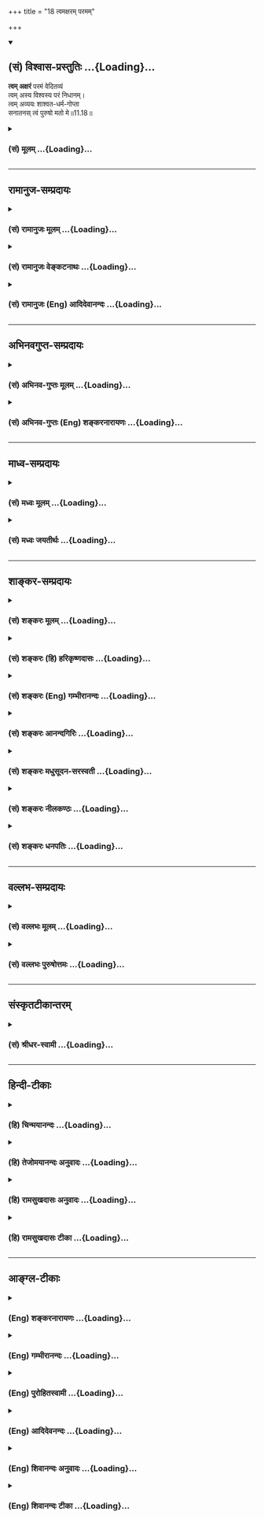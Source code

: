 +++
title = "18 त्वमक्षरम् परमम्"

+++
<div class="js_include" newlevelforh1="2" title="(सं) विश्वास-प्रस्तुतिः" unfilled url="/purANam_vaiShNavam/mahAbhAratam/06-bhIShma-parva/03-bhagavad-gItA-parva/saMskRtam/vishvAsa-prastutiH/11_vishva-rUpa-darshana/18_tvamaxaram_parama.md">
<details open><summary><h2>(सं) विश्वास-प्रस्तुतिः ...{Loading}...</h2></summary>

**त्वम् अक्षरं** परमं वेदितव्यं  
त्वम् अस्य विश्वस्य परं निधानम्।  
त्वम् अव्ययः शाश्वत-धर्म-गोप्ता  
सनातनस् त्वं पुरुषो मतो मे॥11.18॥
</details>
</div>
<div class="js_include collapsed" newlevelforh1="3" title="(सं) मूलम्" unfilled url="/purANam_vaiShNavam/mahAbhAratam/06-bhIShma-parva/03-bhagavad-gItA-parva/saMskRtam/mUlam/11_vishva-rUpa-darshana/18_tvamaxaram_parama.md">
<details><summary><h3>(सं) मूलम् ...{Loading}...</h3></summary>

त्वमक्षरं परमं वेदितव्यं  
त्वमस्य विश्वस्य परं निधानम्।  
त्वमव्ययः शाश्वतधर्मगोप्ता  
सनातनस्त्वं पुरुषो मतो मे।।11.18।।
</details>
</div>


_________________
## रामानुज-सम्प्रदायः
<div class="js_include collapsed" newlevelforh1="3" title="(सं) रामानुजः मूलम्" unfilled url="/purANam_vaiShNavam/mahAbhAratam/06-bhIShma-parva/03-bhagavad-gItA-parva/saMskRtam/rAmAnujaH/mUlam/11_vishva-rUpa-darshana/18_tvamaxaram_parama.md">
<details><summary><h3>(सं) रामानुजः मूलम् ...{Loading}...</h3></summary>

।।11.18।। उपनिषत्सुद्वे विद्ये वेदितव्ये (मु॰ उ॰ 1।1।4) इत्यादिषु
वेदितव्यतया निर्दिष्टं **परमम् अक्षरं त्वम्** एव। **अस्य विश्वस्य परं
निधानं** विश्वस्य अस्य परमाधारभूतः **त्वम्** एव; **त्वम् अव्ययः**
व्ययंरहितः; यत्स्वरूपो यद्गुणो यद्विभवश्च त्वं तेन एव रूपेण सर्वदा
अवतिष्ठसे; **शाश्वतधर्मगोप्ता** शाश्वतस्य नित्यस्य वैदिकस्य धर्मस्य
एवमादिभिः अवतारैः त्वम् एव गोप्ता। **सनातनः त्वं पुरुषो मतो
मे**वेदामहेतं पुरुषं महान्तम् (तै. आ. 3।12।7)परात्परं पुरुषम् (मु॰ उ॰
3।2।8) इत्यादिषु उदितः सनातनपुरुषः त्वम् एव इति मे मतो
ज्ञातः। ,यदुकुलतिलकः त्वम् एवंभूत इदानीं साक्षात्कृतो मया इत्यर्थः।

</details>
</div>
<div class="js_include collapsed" newlevelforh1="3" title="(सं) रामानुजः वेङ्कटनाथः" unfilled url="/purANam_vaiShNavam/mahAbhAratam/06-bhIShma-parva/03-bhagavad-gItA-parva/saMskRtam/rAmAnujaH/venkaTanAthaH/11_vishva-rUpa-darshana/18_tvamaxaram_parama.md">
<details><summary><h3>(सं) रामानुजः वेङ्कटनाथः ...{Loading}...</h3></summary>

  
  
।।11.18।। त्वमक्षरमिति। त्वमक्षरम् इत्यादिना
भगवत्प्रभावदर्शनादेवमक्षरवेदितव्याव्ययसनातनपुरुषादिशब्दैर्मुण्डकोपनिषदादिस्मारणमित्यभिप्रायेणाह
-- उपनिषत्स्विति। निर्दिष्टमिति -- अथ परा यया तदक्षरमधिगम्यते
\[मुं.उ.1।9।5\] इत्यादिनेति शेषः। विष्णुसंज्ञं सर्वाधारं धाम्
इत्याद्यनुसन्धानेनाह -- विश्वस्यास्य परमाधारभूत इति। निधीयतेऽस्मिन्निति
निधानम् निधानानामपि निधानत्वात्परं निधानम्। आधारभूतं विश्वस्य
इत्याद्युक्तजीवव्यवच्छेदार्थः परशब्दः। भूतमात्राः
प्रज्ञामात्रास्वर्पिताः। प्रज्ञामात्राः प्राणेऽर्पिताः \[कौ.उ.3।9\] इति
हि श्रूयते। अनन्याधारत्वाय परमशब्देन व्याक्रिया। अव्ययशब्देन तदव्ययम्
\[मुं.उ.1।1।6\] अनन्तमव्ययं कविम् \[म.ना.9।6\] इत्यादिकं स्मारितम्।
स्वरूपस्य गुणस्य विभवस्य वा यदा कदाचित्प्रच्युतिर्हि व्ययः स
सर्वोऽप्यस्य नास्तीत्यविशेषिताव्ययशब्देनोच्यते; दृश्यमानाकारानुवादित्वं
शब्दनिर्दिष्टविशेषकत्वादव्ययशब्दस्य
जीवादिसाधारणस्वरूपमात्रनित्यतोक्तावतिशयाभावादित्यभिप्रायेणाह --
यत्स्वरूपो यद्गुणो यद्विभवश्चेति। अत्र विभवशब्देन नित्यविभूतिर्विवक्षिता
विभूतियुगलविवक्षायां तु द्रव्यस्वरूपस्यान्यूनानतिरिक्तत्वमात्रमिह
विवक्षितमिति भाव्यम्। शश्वद्भवः शाश्वतः। शाश्वतत्वे हेतुः
नित्यागममूलत्वमित्यभिप्रायेण -- वैदिकस्येत्युक्तम्। नारायणः
शाश्वतधर्मगोप्ता इत्यादिष्वपि वैदिक एव विशेषधर्म उच्यत इत्यभिप्रायः।
प्रत्यक्षशास्त्राभ्यामवगतोऽयमर्थ उच्यत इत्यभिप्रायेण --
एवमादिभिरवतारैरित्युक्तम्। पुरुषविषयेण
श्रुतिद्वयेनोपास्यत्वप्राप्यत्वप्रदर्शनम्। आदिशब्देन येनाक्षरं पुरुषं
वेद सत्यम् \[मुं.उ.1।2।13\] इत्यादिकं क्रोडीकृतम्। सनातनशब्देन
सत्यशब्दोपबृंहणम्। मतः इति स्वाभिमानमात्रप्रतीतिव्युदासायाहज्ञात इति।
अत्र श्लोकेत्वम् इति प्राचीनमांसचक्षुःप्रतिपन्नाकारानुवादः। शेषेण तु
दिव्यचक्षुर्लाभसाक्षात्कृताकारकथनम्। प्रभावमात्रज्ञानस्य प्रागेव
सिद्धत्वादित्यभिप्रायेणाहयदुकुलेति। मतशब्दोऽत्र सामान्यरूपःपश्यामि
इत्युक्तसाक्षात्काराख्यविशेषपर्यवसित इत्यभिप्रायेण -- इदानीं साक्षात्कृत
इत्युक्तम्।  
  

</details>
</div>
<div class="js_include collapsed" newlevelforh1="3" title="(सं) रामानुजः (Eng) आदिदेवानन्दः" unfilled url="/purANam_vaiShNavam/mahAbhAratam/06-bhIShma-parva/03-bhagavad-gItA-parva/saMskRtam/rAmAnujaH/english/AdidevAnandaH/11_vishva-rUpa-darshana/18_tvamaxaram_parama.md">
<details><summary><h3>(सं) रामानुजः (Eng) आदिदेवानन्दः ...{Loading}...</h3></summary>

11.18 You alone are the Supreme 'Imperishable Person' indicated as that which ought to be realised in such Upanisadic passages as: 'Two sciences are to be known' (Mun. U., 1.1.4). You alone are the 'Supreme Substratum' of the universe, i.e., supreme support of this universe. You are 'immutable', namely, not liable to mutation. Whatever might be your attributes and divine manifestations, You remain unchanged in Your form.
You alone are the guardian of 'the eternal law' - You who protect the eternal Dharma of the Veda by incarnations like this. I know you are the everlasting Person. I know You are the eternal Person, described in such passages as, 'I know this great Purusa' (Tai. A., 3.12.7) and 'Person who is higher than the high' (Mun. U., 3.2.8). You, who were till now known to me as the most distinguished of the race of Yadu, have been realised by me now through direct perception as of this nature, i.e., of a nature unknown to me before. Such is the meaning.

</details>
</div>


_________________
## अभिनवगुप्त-सम्प्रदायः
<div class="js_include collapsed" newlevelforh1="3" title="(सं) अभिनव-गुप्तः मूलम्" unfilled url="/purANam_vaiShNavam/mahAbhAratam/06-bhIShma-parva/03-bhagavad-gItA-parva/saMskRtam/abhinava-guptaH/mUlam/11_vishva-rUpa-darshana/18_tvamaxaram_parama.md">
<details><summary><h3>(सं) अभिनव-गुप्तः मूलम् ...{Loading}...</h3></summary>

।।11.18।। समनन्तरेणाध्यायेन य एवार्थ उक्तस्तमेव प्रत्यक्षीकर्तुमर्जुनः
पृच्छति +++(S;N;K [n] add स एव चायमुद्यमः after पृच्छति)+++। यो
ह्युपदेशक्रमेणार्थोऽवगतः स एव प्रत्यक्षसंविदोपारुह्यमाणः स्फुटीभवति।
तदर्थमेवेमे उक्तिप्रत्युक्ती उच्येते -- त्वमक्षरमिति।
सात्वतधर्मगोप्तेति। सत् सत्यं क्रियाज्ञानयोरुभयोरपि भेदाप्रतिभासात्मकं
तथा,+++(S;;N;K [n] add परमगुरौ महादेवेऽर्पणम् before तथा See Ag. XII; 11
and our note No. 13 thereon)+++ सत्तात्मकं प्रकाशरूपं +++(S;K [n] प्रकाशशीलम्)+++
तत्त्वं विद्यते येषां ते सात्वताः। तेषां धर्मः अनवरतग्रहणसंन्यासपरत्वात्
सृष्टिसंहारविषयः सकलमार्गोत्तीर्णः; तं गोपायत्रे। एतदेवात्राध्याये
रहस्यं प्रायशो देवीस्तोत्रविवृतौ मयप्रकाशितम्। तत् सहृदयैः सोपदेशैः
स्वयमेवावगम्यते इति किं पुनः पुनः स्फुटतरप्रकाशनवाचालतया।

</details>
</div>
<div class="js_include collapsed" newlevelforh1="3" title="(सं) अभिनव-गुप्तः (Eng) शङ्करनारायणः" unfilled url="/purANam_vaiShNavam/mahAbhAratam/06-bhIShma-parva/03-bhagavad-gItA-parva/saMskRtam/abhinava-guptaH/english/shankaranArAyaNaH/11_vishva-rUpa-darshana/18_tvamaxaram_parama.md">
<details><summary><h3>(सं) अभिनव-गुप्तः (Eng) शङ्करनारायणः ...{Loading}...</h3></summary>

11.18 Tvam aksaram etc. Guardian of the pious acts of the Satvatas.
Satvatas are the same as the Satvatas i.e. those who are established in
the Truth that does not take cognizance of any difference between the
Action (11.Spanda) and the Consciousness; the Truth which is nothing but
Existentiality and is in the form of Awarenes. Their pious act is that
act \[of meditation\] of theirs which - on account of its being
continously engaged in the process of undertaking and rejecting
\[things\] - consists of the act of emanation and absorption, and is the
most superior of all the paths \[leading to salvation\]. The Lord
protects that pious act. This is the secret in this chapter and it has
been made almost clear by me (11.Ag.) in my (11.Ag.'s) Vivrti
(11.Commentary) on the Devistotra (11.Goddess-Hymn). That is
self-evident to the learned readers, with critical accuman, and
initiation. Hence, why to take recourse to the verbiage of explaining
again and again what is already known very clearly.

</details>
</div>


_________________
## माध्व-सम्प्रदायः
<div class="js_include collapsed" newlevelforh1="3" title="(सं) मध्वः मूलम्" unfilled url="/purANam_vaiShNavam/mahAbhAratam/06-bhIShma-parva/03-bhagavad-gItA-parva/saMskRtam/madhvaH/mUlam/11_vishva-rUpa-darshana/18_tvamaxaram_parama.md">
<details><summary><h3>(सं) मध्वः मूलम् ...{Loading}...</h3></summary>

।।11.18।। Sri Madhvacharya did not comment on this sloka.

</details>
</div>
<div class="js_include collapsed" newlevelforh1="3" title="(सं) मध्वः जयतीर्थः" unfilled url="/purANam_vaiShNavam/mahAbhAratam/06-bhIShma-parva/03-bhagavad-gItA-parva/saMskRtam/madhvaH/jayatIrthaH/11_vishva-rUpa-darshana/18_tvamaxaram_parama.md">
<details><summary><h3>(सं) मध्वः जयतीर्थः ...{Loading}...</h3></summary>

।।11.18।। Sri Jayatirtha did not comment on this sloka.

</details>
</div>


_________________
## शाङ्कर-सम्प्रदायः
<div class="js_include collapsed" newlevelforh1="3" title="(सं) शङ्करः मूलम्" unfilled url="/purANam_vaiShNavam/mahAbhAratam/06-bhIShma-parva/03-bhagavad-gItA-parva/saMskRtam/shankaraH/mUlam/11_vishva-rUpa-darshana/18_tvamaxaram_parama.md">
<details><summary><h3>(सं) शङ्करः मूलम् ...{Loading}...</h3></summary>

।।11.18।। --,**त्वम् अक्षरं** न क्षरतीति; **परमं** ब्रह्म **वेदितव्यं**
ज्ञातव्यं मुमुक्षुभिः। **त्वम् अस्य विश्वस्य** समस्तस्य जगतः **परं**
प्रकृष्टं **निधानं** निधीयते अस्मिन्निति निधानं परः आश्रयः इत्यर्थः।
किञ्च; **त्वम् अव्ययः** न तव व्ययो विद्यते इति अव्ययः;
**शाश्वतधर्मगोप्ता** शश्वद्भवः शाश्वतः नित्यः धर्मः तस्य गोप्ता
शाश्वतधर्मगोप्ता। **सनातनः** चिरंतनः **त्वं पुरुषः** परमः **मतः**
अभिप्रेतः **मे** मम।। किञ्च --,

</details>
</div>
<div class="js_include collapsed" newlevelforh1="3" title="(सं) शङ्करः (हि) हरिकृष्णदासः" unfilled url="/purANam_vaiShNavam/mahAbhAratam/06-bhIShma-parva/03-bhagavad-gItA-parva/saMskRtam/shankaraH/hindI/harikRShNadAsaH/11_vishva-rUpa-darshana/18_tvamaxaram_parama.md">
<details><summary><h3>(सं) शङ्करः (हि) हरिकृष्णदासः ...{Loading}...</h3></summary>

।।11.18।। इसीलिये अर्थात् आपकी योगशक्तिको देखकर ही मैं अनुमान करता हूँ
--, आप मुमुक्षु पुरुषोंद्वारा जाननेयोग्य परमअक्षर अर्थात् जिसका कभी नाश
न हो ऐसे परमब्रह्म परमात्मा हैं। आप ही इस समस्त जगत्के परम उत्तम निधान
हैं -- जिसमें कोई वस्तु रक्खी जाय उसे निधान कहते हैं; सो आप इस संसारके
परम आश्रय हैं। इसके सिवा आप अविनाशी हैं अर्थात् आपका कभी नाश नहीं होता;
इसलिये आप नाशरहित हैं और सनातनधर्मके रक्षक हैं अर्थात् जो सदासे है; ऐसे
नित्यधर्मके आप रक्षक हैं और आप ही सनातन परमपुरुष हैं -- यह मेरा मत है।

</details>
</div>
<div class="js_include collapsed" newlevelforh1="3" title="(सं) शङ्करः (Eng) गम्भीरानन्दः" unfilled url="/purANam_vaiShNavam/mahAbhAratam/06-bhIShma-parva/03-bhagavad-gItA-parva/saMskRtam/shankaraH/english/gambhIrAnandaH/11_vishva-rUpa-darshana/18_tvamaxaram_parama.md">
<details><summary><h3>(सं) शङ्करः (Eng) गम्भीरानन्दः ...{Loading}...</h3></summary>

11.18 Tvam, You; are the aksaram, Immutable; the paramam, supreme One,
Brahman; veditavyam, to be known-by those aspiring for Liberation. You
are the param, most perfect; nidhanam, repository-where things are
deposited, i.e. the ultimate resort; asya visvasya, of this Universe, of
the entire creation. Further. You are the avyayah, Imperishable-there is
no decay in You; the sasvata-dharma-gopta, Protector (gopta) of the
ever-existing (sasvata) religion (dharma). You are the sanatanah,
eternal; transcendental purusah, Person. This is me, my; matah,
belief-what is meant by me. Moreover,

</details>
</div>
<div class="js_include collapsed" newlevelforh1="3" title="(सं) शङ्करः आनन्दगिरिः" unfilled url="/purANam_vaiShNavam/mahAbhAratam/06-bhIShma-parva/03-bhagavad-gItA-parva/saMskRtam/shankaraH/AnandagiriH/11_vishva-rUpa-darshana/18_tvamaxaram_parama.md">
<details><summary><h3>(सं) शङ्करः आनन्दगिरिः ...{Loading}...</h3></summary>

।।11.18।। सप्रपञ्चे भगवद्रूपे प्रकृते प्रकरणविरुद्धं
त्वमक्षरमित्यादिनिरुपाधिकवचनमित्याशङ्क्याह -- **इतएवेति।**
योगशक्तिरैश्वर्यातिशयः। न क्षरतीति निष्प्रपञ्चत्वमुच्यते।
परमपुरुषार्थत्वात्परमार्थत्वाच्च ज्ञातव्यत्वम्। यस्मिन्द्यौः
पृथिवीत्यादौ प्रपञ्चायतनस्यैव ततो निकृष्टस्य ज्ञातव्यत्वश्रवणात्। कुतो
ब्रह्मणो ज्ञातव्यत्वं तत्राह -- **त्वमस्येति।** निष्प्रपञ्चस्य ब्रह्मणो
ज्ञेयत्वे हेत्वन्तरमाह -- **किञ्चेति।** अविनाशित्वात्तवैव
ज्ञातव्यत्वादतिरिक्तस्य नाशित्वेन हेयत्वादित्यर्थः। ज्ञानकर्मात्मनो
धर्मस्य नित्यत्वं वेदप्रमाणकत्वं धर्मसंस्थापनार्थाय संभवामीत्युक्तत्वाद्
गोप्ता रक्षिता।

</details>
</div>
<div class="js_include collapsed" newlevelforh1="3" title="(सं) शङ्करः मधुसूदन-सरस्वती" unfilled url="/purANam_vaiShNavam/mahAbhAratam/06-bhIShma-parva/03-bhagavad-gItA-parva/saMskRtam/shankaraH/madhusUdana-sarasvatI/11_vishva-rUpa-darshana/18_tvamaxaram_parama.md">
<details><summary><h3>(सं) शङ्करः मधुसूदन-सरस्वती ...{Loading}...</h3></summary>

।।11.18।। एवं तवातर्क्यनिरतिशयैश्वर्यदर्शनादनुमिनोमि -- त्वमिति।
त्वमेवाक्षरं परमं ब्रह्म वेदितव्यं मुमुक्षुभिर्वेदान्तश्रवणादिना।
त्वमेवास्य विश्वस्य परं प्रकृष्टं निधीयतेऽस्मिन्निति निधानमाश्रयः। अतएव
त्वमव्ययो नित्यः शाश्वतस्य नित्यवेदप्रतिपाद्यतयाऽस्य धर्मस्य गोप्ता
पालयिता। शाश्वतेति संबोधनं वा। तस्मिन्पक्षेऽव्ययो विनाशरहितः। अतएव
सनातनश्चिरन्तनः पुरुषो यः परमात्मा स एव त्वं मे मतो विदितोसि।

</details>
</div>
<div class="js_include collapsed" newlevelforh1="3" title="(सं) शङ्करः नीलकण्ठः" unfilled url="/purANam_vaiShNavam/mahAbhAratam/06-bhIShma-parva/03-bhagavad-gItA-parva/saMskRtam/shankaraH/nIlakaNThaH/11_vishva-rUpa-darshana/18_tvamaxaram_parama.md">
<details><summary><h3>(सं) शङ्करः नीलकण्ठः ...{Loading}...</h3></summary>

।।11.18।। एवं तव योगैश्वर्यदर्शनात्त्वामेवमवैमीति वदन्नप्रमेयत्वमेव
विवृणोति -- **त्वमिति।** परममक्षरमस्थूलादिलक्षणम्। अक्षरं ब्रह्म परमम्
इत्यत्र प्रागुक्तं निष्कलं ब्रह्म तदेव त्वमसि। एतेन सगुणरूपस्य
निर्गुणज्ञापकत्वमुक्तम्। शाखाग्रस्येव चन्द्रज्ञापकत्वम्। अतएव वेदितव्यं
वेदान्तप्रमाणेन ज्ञातुं योग्यं नतूपासनीयम्। सगुणं ब्रह्मापि त्वमेवेत्याह
-- **त्वमस्येति।** निधानं लयस्थानम्। एतेन कारणत्वमुक्तम्। अव्ययः अमृतः
देवत्वात्। शाश्वतस्य वैदिकस्य धर्मस्य गोप्तेत्यनेन
कार्यब्रह्मभूतहिरण्यगर्भरूपत्वमुक्तम्। ,सनातनश्चिरन्तनोऽनादिपुरुषो
जीवात्मा सोऽपि त्वमेव मे मम मतः। एवं विश्वरूपदर्शने जीवब्रह्मणोरैक्यं
शाखया चन्द्र इवाधिगम्यत इत्युक्तम्।

</details>
</div>
<div class="js_include collapsed" newlevelforh1="3" title="(सं) शङ्करः धनपतिः" unfilled url="/purANam_vaiShNavam/mahAbhAratam/06-bhIShma-parva/03-bhagavad-gItA-parva/saMskRtam/shankaraH/dhanapatiH/11_vishva-rUpa-darshana/18_tvamaxaram_parama.md">
<details><summary><h3>(सं) शङ्करः धनपतिः ...{Loading}...</h3></summary>

।।11.18।। दृष्ट्वा चानुमिनोमि। त्वमक्षरं न क्षरतीत्यक्षरं परमं ब्रह्म
श्रुवणादिना मुमुक्षुभिर्वेदितव्यं ज्ञातव्यं त्वमेव। यतोऽस्य विश्वस्य परं
प्रकृष्टं निधानं निधीयतेऽस्मिन्निति निधानं परः आश्रयस्त्वमेव। किंच
त्वमव्ययो विनाशरहितः पुनश्च शश्वदभवस्य नित्यस्य नित्यवेदबोधितस्य धर्मस्य
गोप्ता रक्षकोऽतस्त्वं चिरंतनः पुरुषो ममाभिमतः।

</details>
</div>


_________________
## वल्लभ-सम्प्रदायः
<div class="js_include collapsed" newlevelforh1="3" title="(सं) वल्लभः मूलम्" unfilled url="/purANam_vaiShNavam/mahAbhAratam/06-bhIShma-parva/03-bhagavad-gItA-parva/saMskRtam/vallabhaH/mUlam/11_vishva-rUpa-darshana/18_tvamaxaram_parama.md">
<details><summary><h3>(सं) वल्लभः मूलम् ...{Loading}...</h3></summary>

।।11.18।। यस्मादेवं तस्मात् -- त्वमक्षरमिति। ब्रह्मविशेषणतया व्याख्येयं
ज्ञानिभिर्वेदितव्यं यदुक्तं तत्त्वमसि \[छा.उ.6।8।715\]सनातनः पुरुषः इति
समष्टिभूतस्याप्यव्यक्तः कारणभूतः पुरुषलिङ्गकः। न तु
स्त्रीलिङ्गाव्यक्ताप्रकृतिरेवम्भूता सर्वत्र निर्वक्तुं शक्या
अव्यक्तस्याक्षरस्य पुरुषत्वेन निर्द्देशात्।

</details>
</div>
<div class="js_include collapsed" newlevelforh1="3" title="(सं) वल्लभः पुरुषोत्तमः" unfilled url="/purANam_vaiShNavam/mahAbhAratam/06-bhIShma-parva/03-bhagavad-gItA-parva/saMskRtam/vallabhaH/puruShottamaH/11_vishva-rUpa-darshana/18_tvamaxaram_parama.md">
<details><summary><h3>(सं) वल्लभः पुरुषोत्तमः ...{Loading}...</h3></summary>

  
  
।।11.18।। एवम्भूतस्वरूपदर्शनेन स्वज्ञानार्थं निवेदयति -- त्वमिति। अक्षरं
अक्षरस्वरूपं त्वमेव परमं ब्रह्म। त्वं वेदितव्यं भक्तानां ज्ञानिनां
ज्ञेयरूपस्त्वमेव। अक्षरत्वेन सर्वोत्पत्तिकारणता निरूपिता। लयस्वरूपमाह --
त्वमस्यविश्वस्य परमुत्कृष्टं मोक्षरूपं निधानं निधीयतेऽस्मिन्निति
लयस्थानम्। पालकत्वमाह -- शाश्वतस्य नित्यस्य धर्मस्य गोप्ता पालको
रक्षकस्त्वम्। एवमपि न गुणात्मकः; किन्तु अव्ययोऽविनाशी नित्यः। एवं
सर्वधर्मानुक्त्वा मुख्यं स्वनिश्चिततामाह -- सनातनः पुरुषः पुरुषोत्तमो मे
मम मतः सम्मत इत्यर्थः।  
  

</details>
</div>


_________________
## संस्कृतटीकान्तरम्
<div class="js_include collapsed" newlevelforh1="3" title="(सं) श्रीधर-स्वामी" unfilled url="/purANam_vaiShNavam/mahAbhAratam/06-bhIShma-parva/03-bhagavad-gItA-parva/saMskRtam/shrIdhara-svAmI/11_vishva-rUpa-darshana/18_tvamaxaram_parama.md">
<details><summary><h3>(सं) श्रीधर-स्वामी ...{Loading}...</h3></summary>

।।11.18।। यस्मादेवं तवातर्क्यमैश्वर्यं तस्मात् **-- त्वमिति।**
त्वमेवाक्षरं परमं ब्रह्म। कथंभूतम्। वेदितव्यं मुमुक्षुभिर्ज्ञातव्यम्।
त्वमेवास्य विश्वस्य परं निधानं निधीयतेऽस्मिन्निति निधानं प्रकृष्टाश्रयः।
अतएव त्वमव्ययो नित्यः शाश्वतस्य नित्यस्य धर्मंस्य गोप्ता पालकः
सनातनश्चिरंतनः पुरुषो मे मतः संमतोऽसि।

</details>
</div>


_________________
## हिन्दी-टीकाः
<div class="js_include collapsed" newlevelforh1="3" title="(हि) चिन्मयानन्दः" unfilled url="/purANam_vaiShNavam/mahAbhAratam/06-bhIShma-parva/03-bhagavad-gItA-parva/hindI/chinmayAnandaH/11_vishva-rUpa-darshana/18_tvamaxaram_parama.md">
<details><summary><h3>(हि) चिन्मयानन्दः ...{Loading}...</h3></summary>

।।11.18।। सभी बुद्धिमान् पुरुष अपने प्रत्येक अनुभव से किसी निष्कर्ष तक
पहुँचने का प्रयत्न करते हैं; जो उनका ज्ञान कहलाता है। अर्जुन को भी ऐसा
ही एक अनुभव हो रहा था; जो अपनी सम्पूर्णता में बुद्धि से अग्राह्य और
शब्दों से अनिर्वचनीय था। परन्तु उसने जो कुछ देखा; उससे वह कुछ निष्कर्ष
निकालने का प्रयत्न करता है। इस अनुभव को समझकर वह इस निष्कर्ष पर पहुँचता
है कि इस विराट्स्वरूप के पीछे जो शक्ति या चैतन्य है; वही अविनाशी परम
सत्य है। समुद्र में उत्पत्ति; स्थिति और लय को प्राप्त होने वाली समस्त
तरंगांे का प्रभव या स्रोत समुद्र होता है। वही उन तरंगों का निधान है।
निधान का अर्थ है जिसमें वस्तुएं निहित हों अर्थात् उनका आश्रय। इसी प्रकार
अर्जुन भी इस बुद्धिमत्तापूर्ण निष्कर्ष पर पहुँचता है कि विराट् पुरुष ही
सम्पूर्ण विश्व का निधान अर्थात् अधिष्ठान है। विश्व शब्द से केवल यह दृष्ट
भौतिक जगत् ही नहीं समझना चाहिये। वेदान्त के अनुसार जो वस्तु दृष्ट अनुभूत
या ज्ञात है; वह विश्व शब्द की परिभाषा में आती है; इस परिभाषा के अनुसार
विषय तथा उनके ग्राहक करण इन्द्रिय; मन आदि सब विश्व है और पुरुष उसका
निधान है। विकारी वस्तुओं के विकारों अर्थात् परिवर्तनों के लिए एक अविकारी
अधिष्ठान की आवश्यकता होती है। यह परिवर्तनशील जगत् सदैव देश और काल की धुन
पर नृत्य करता रहता है। परन्तु; घटनाओं की निरंतरता का अनुभव कर उनका एक
सम्पूर्ण ज्ञान प्राप्त करने के लिए एक नित्य अपरिवर्तनशील ज्ञाता का होना
अत्यावश्यक है। वह ज्ञाता किसी भी प्रकार से स्वयं उन घटनाओं में लिप्त
नहीं होता है। ऐसा यह अविकारी चेतन तत्त्व ही वह सत्य आत्मा है; जो इतने
विशाल विश्वरूप को धारण कर सकता है। इन विचारों को ध्यान में रखकर अर्जुन
यह घोषणा करता है कि वह चेतन तत्त्व; जिसने स्वयं को इस आश्चर्यमय रूप में
परिवर्तित कर लिया है; वही एकमेव अविनाशी अपरिवर्तनशील सत्य है; जो इस
विकारी जगत् में सर्वत्र व्याप्त है। हिन्दुओं के मत के अनुसार धर्म का
रक्षक स्वयं परमेश्वर है; और न कि एक र्मत्य राजा या पुरोहित वर्ग। हिन्दू
लोग किसी ऐसे आकस्मिक देवदूत के अनुयायी नहीं हैं; जिसका क्षणिक ऐतिहासिक
अस्तित्त्व था और जिसके जीवन का कार्य तत्कालीन पीढ़ी की यथासंभव सेवा करना
था। हिन्दुओं के लिए सनातन सत्य पुरुष ही लक्ष्य है; गुरु है और मार्ग भी
है। धर्म की रक्षा के लिए हमें विषैली गैस अथवा अणुबम जैसी किसी लौकिक
शक्ति की आवश्यकता नहीं है। आप ही सनातन पुरुष हैं; ऐसा मेरा मत है वेदान्त
के एक रूपक के अनुसार स्थूल शरीर को एक राजनगरी के समान माना गया है और
जिसके नौ द्वार हैं। प्रत्येक का नियंत्रण तथा रक्षण एकएक अधिष्ठातृ देवता
के द्वारा किया जाता है। इस नवद्वार पुरी में निवास करने वाला चैतन्य
तत्त्व पुरुष कहलाता है। इस श्लोक के संदर्भ में इसका अभिप्राय यह है कि
हमारे जीवन की पहेली का समाधान इस सनातन पुरुष की प्राप्ति में ही है; न कि
बाह्य जगत् के विषयों में। यह पुरुष ही विश्व का अधिष्ठान है; जो विश्वरूप
को धारण कर सकता है; जिसको अर्जुन विस्मय भरी दृष्टि से देख रहा है।

</details>
</div>
<div class="js_include collapsed" newlevelforh1="3" title="(हि) तेजोमयानन्दः अनुवादः" unfilled url="/purANam_vaiShNavam/mahAbhAratam/06-bhIShma-parva/03-bhagavad-gItA-parva/hindI/tejomayAnandaH/anuvAdaH/11_vishva-rUpa-darshana/18_tvamaxaram_parama.md">
<details><summary><h3>(हि) तेजोमयानन्दः अनुवादः ...{Loading}...</h3></summary>

।।11.18।। आप ही जानने योग्य (वेदितव्यम्) परम अक्षर हैं; आप ही इस विश्व
के परम आश्रय (निधान) हैं ! आप ही शाश्वत धर्म के रक्षक हैं और आप ही सनातन
पुरुष हैं,ऐसा मेरा मत है।।

</details>
</div>
<div class="js_include collapsed" newlevelforh1="3" title="(हि) रामसुखदासः अनुवादः" unfilled url="/purANam_vaiShNavam/mahAbhAratam/06-bhIShma-parva/03-bhagavad-gItA-parva/hindI/rAmasukhadAsaH/anuvAdaH/11_vishva-rUpa-darshana/18_tvamaxaram_parama.md">
<details><summary><h3>(हि) रामसुखदासः अनुवादः ...{Loading}...</h3></summary>

।।11.18।। आप ही जाननेयोग्य परम अक्षर (अक्षरब्रह्म) हैं, आप ही इस
सम्पूर्ण विश्वके परम आश्रय हैं, आप ही सनातनधर्मके रक्षक हैं और आप ही
अविनाशी सनातन पुरुष हैं -- ऐसा मैं मानता हूँ।

</details>
</div>
<div class="js_include collapsed" newlevelforh1="3" title="(हि) रामसुखदासः टीका" unfilled url="/purANam_vaiShNavam/mahAbhAratam/06-bhIShma-parva/03-bhagavad-gItA-parva/hindI/rAmasukhadAsaH/TIkA/11_vishva-rUpa-darshana/18_tvamaxaram_parama.md">
<details><summary><h3>(हि) रामसुखदासः टीका ...{Loading}...</h3></summary>

।।11.18।।***व्याख्या--*'त्वमक्षरं परमं वेदितव्यम्'--** वेदों,
शास्त्रों, पुराणों, स्मृतियों, सन्तोंकी वाणियों और तत्त्वज्ञ जीवन्मुक्त
महापुरुषोंद्वारा जाननेयोग्य जो परमानन्दस्वरूप अक्षरब्रह्म है, जिसको
निर्गुण-निराकार कहते हैं, वे आप ही हैं।

</details>
</div>


_________________
## आङ्ग्ल-टीकाः
<div class="js_include collapsed" newlevelforh1="3" title="(Eng) शङ्करनारायणः" unfilled url="/purANam_vaiShNavam/mahAbhAratam/06-bhIShma-parva/03-bhagavad-gItA-parva/english/shankaranArAyaNaH/11_vishva-rUpa-darshana/18_tvamaxaram_parama.md">
<details><summary><h3>(Eng) शङ्करनारायणः ...{Loading}...</h3></summary>

11.18. You are the imperishable, the Supreme Being to be known; You are the ultimate place of rest for this universe; You are changeless and the guardian of the pious act of the Satvatas; You are the everlasting Soul,
I believe.

</details>
</div>
<div class="js_include collapsed" newlevelforh1="3" title="(Eng) गम्भीरानन्दः" unfilled url="/purANam_vaiShNavam/mahAbhAratam/06-bhIShma-parva/03-bhagavad-gItA-parva/english/gambhIrAnandaH/11_vishva-rUpa-darshana/18_tvamaxaram_parama.md">
<details><summary><h3>(Eng) गम्भीरानन्दः ...{Loading}...</h3></summary>

11.18 You are the Immutable, the supreme One to be known; You are the most perfect repository of this Universe. You are the Imperishable, the Protector of the ever-existing religion; You are the eternal Person.
This is my belief.

</details>
</div>
<div class="js_include collapsed" newlevelforh1="3" title="(Eng) पुरोहितस्वामी" unfilled url="/purANam_vaiShNavam/mahAbhAratam/06-bhIShma-parva/03-bhagavad-gItA-parva/english/purohitasvAmI/11_vishva-rUpa-darshana/18_tvamaxaram_parama.md">
<details><summary><h3>(Eng) पुरोहितस्वामी ...{Loading}...</h3></summary>

11.18 Imperishable art Thou, the Sole One worthy to be known, the priceless Treasure-house of the universe, the immortal Guardian of the Life Eternal, the Spirit Everlasting.

</details>
</div>
<div class="js_include collapsed" newlevelforh1="3" title="(Eng) आदिदेवनन्दः" unfilled url="/purANam_vaiShNavam/mahAbhAratam/06-bhIShma-parva/03-bhagavad-gItA-parva/english/AdidevanandaH/11_vishva-rUpa-darshana/18_tvamaxaram_parama.md">
<details><summary><h3>(Eng) आदिदेवनन्दः ...{Loading}...</h3></summary>

11.18 You are the Imperishable, Supreme One to be realised. You are the Supreme Substratum of this universe. You are immutable, the guardian of the eternal law, I know You are the Supreme Person who is everlasting.

</details>
</div>
<div class="js_include collapsed" newlevelforh1="3" title="(Eng) शिवानन्दः अनुवादः" unfilled url="/purANam_vaiShNavam/mahAbhAratam/06-bhIShma-parva/03-bhagavad-gItA-parva/english/shivAnandaH/anuvAdaH/11_vishva-rUpa-darshana/18_tvamaxaram_parama.md">
<details><summary><h3>(Eng) शिवानन्दः अनुवादः ...{Loading}...</h3></summary>

11.18 Thou art the Imperishable, the Supreme Being, worthy to be known.
Thou art the great treasure-house of this universe; Thou art the imperishable protector of the eternal Dhrama; Thou art the Primal Person, I deem.

</details>
</div>
<div class="js_include collapsed" newlevelforh1="3" title="(Eng) शिवानन्दः टीका" unfilled url="/purANam_vaiShNavam/mahAbhAratam/06-bhIShma-parva/03-bhagavad-gItA-parva/english/shivAnandaH/TIkA/11_vishva-rUpa-darshana/18_tvamaxaram_parama.md">
<details><summary><h3>(Eng) शिवानन्दः टीका ...{Loading}...</h3></summary>

11.18 त्वम् Thou; अक्षरम् imperishable; परमम् the Supreme Being;
वेदितव्यम् worthy to be known; त्वम् Thou; अस्य (of) this; विश्वस्य of universe; परम् the great; निधानम् treasurehouse; त्वम् Thou; अव्ययः
imperishable; शाश्वतधर्मगोप्ता Protector of the Eternal Dharma; सनातनः
ancient; त्वम् Thou; पुरुषः Purusha; मतः thought; मे of me.Commentary VisvasyaNidhaanam Treasurehouse of this universe; also means abode or refuge or the substratum of this universe. It is because of this that all the beings in the universe are preserved and protected. He is the inexhaustibel source to Whom the devotee turns at all times. Deluded indeed are they that ignore this divine treasurehouse and runa fter the shadow of the objects of the senses which do not contain even an iota of pleasure.Veditavyam To be known by the aspirants or seekrs of liberation; through Sravana (hearing of the scriptures); Manana
(reflection) and Nididhyasana (meditation).Avyayah means inexhaustible;
unchanging; undying.

</details>
</div>
